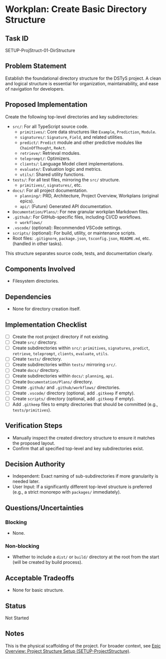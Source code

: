 # Workplan: Create Basic Directory Structure

## Task ID
SETUP-ProjStruct-01-DirStructure

## Problem Statement
Establish the foundational directory structure for the DSTyS project. A clean and logical structure is essential for organization, maintainability, and ease of navigation for developers.

## Proposed Implementation
Create the following top-level directories and key subdirectories:
- `src/`: For all TypeScript source code.
    - `primitives/`: Core data structures like `Example`, `Prediction`, `Module`.
    - `signatures/`: `Signature`, `Field`, and related utilities.
    - `predict/`: `Predict` module and other predictive modules like `ChainOfThought`, `ReAct`.
    - `retrieve/`: Retrieval modules.
    - `teleprompt/`: Optimizers.
    - `clients/`: Language Model client implementations.
    - `evaluate/`: Evaluation logic and metrics.
    - `utils/`: Shared utility functions.
- `tests/`: For all test files, mirroring the `src/` structure.
    - `primitives/`, `signatures/`, etc.
- `docs/`: For all project documentation.
    - `planning/`: PRD, Architecture, Project Overview, Workplans (original epics).
    - `api/`: (Future) Generated API documentation.
- `Documentation/Plans/`: For new granular workplan Markdown files.
- `.github/`: For GitHub-specific files, including CI/CD workflows.
    - `workflows/`
- `.vscode/` (optional): Recommended VSCode settings.
- `scripts/` (optional): For build, utility, or maintenance scripts.
- Root files: `.gitignore`, `package.json`, `tsconfig.json`, `README.md`, etc. (handled in other tasks).

This structure separates source code, tests, and documentation clearly.

## Components Involved
- Filesystem directories.

## Dependencies
- None for directory creation itself.

## Implementation Checklist
- [ ] Create the root project directory if not existing.
- [ ] Create `src/` directory.
- [ ] Create subdirectories within `src/`: `primitives`, `signatures`, `predict`, `retrieve`, `teleprompt`, `clients`, `evaluate`, `utils`.
- [ ] Create `tests/` directory.
- [ ] Create subdirectories within `tests/` mirroring `src/`.
- [ ] Create `docs/` directory.
- [ ] Create subdirectories within `docs/`: `planning`, `api`.
- [ ] Create `Documentation/Plans/` directory.
- [ ] Create `.github/` and `.github/workflows/` directories.
- [ ] Create `.vscode/` directory (optional, add `.gitkeep` if empty).
- [ ] Create `scripts/` directory (optional, add `.gitkeep` if empty).
- [ ] Add `.gitkeep` files to empty directories that should be committed (e.g., `tests/primitives`).

## Verification Steps
- Manually inspect the created directory structure to ensure it matches the proposed layout.
- Confirm that all specified top-level and key subdirectories exist.

## Decision Authority
- Independent: Exact naming of sub-subdirectories if more granularity is needed later.
- User Input: If a significantly different top-level structure is preferred (e.g., a strict monorepo with `packages/` immediately).

## Questions/Uncertainties
### Blocking
- None.

### Non-blocking
- Whether to include a `dist/` or `build/` directory at the root from the start (will be created by build process).

## Acceptable Tradeoffs
- None for basic structure.

## Status
Not Started

## Notes
This is the physical scaffolding of the project.
For broader context, see [Epic Overview: Project Structure Setup (SETUP-ProjectStructure)](../../docs/planning/workplans/SETUP-ProjectStructure.md).